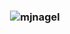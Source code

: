 <h3 align="center">
<img align="center" src="https://github-readme-stats.vercel.app/api?username=rgarcia6520&show_icons=true&locale=en&theme=dark&count_private=true" alt="mjnagel"/>
</h3>
